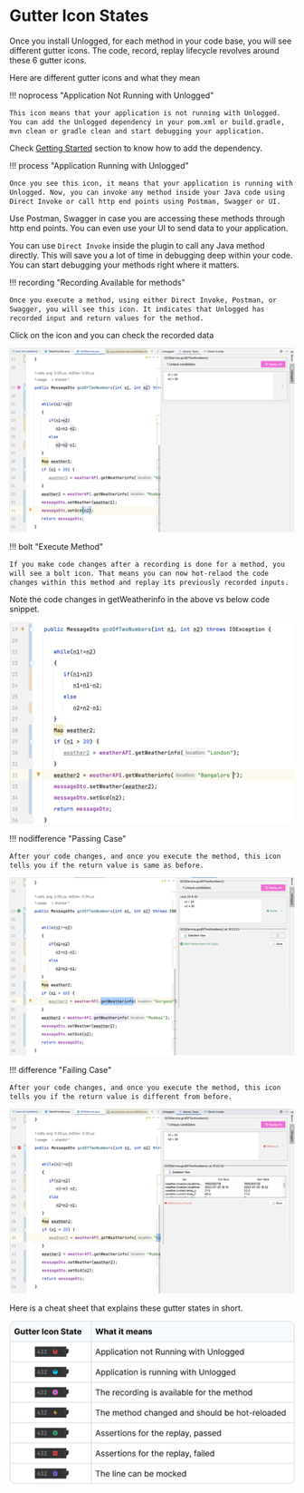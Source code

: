 # Gutter Icon States

Once you install Unlogged, for each method in your code base, you will see different gutter icons. The code, record, replay lifecycle revolves around these 6 gutter icons. 

Here are different gutter icons and what they mean

!!! noprocess "Application Not Running with Unlogged"

    This icon means that your application is not running with Unlogged. You can add the Unlogged dependency in your pom.xml or build.gradle, mvn clean or gradle clean and start debugging your application.
 
Check [Getting Started](index.md) section to know how to add the dependency.

!!! process "Application Running with Unlogged"

    Once you see this icon, it means that your application is running with Unlogged. Now, you can invoke any method inside your Java code using Direct Invoke or call http end points using Postman, Swagger or UI.

Use Postman, Swagger in case you are accessing these methods through http end points. You can even use your UI to send data to your application. 

You can use ```Direct Invoke``` inside the plugin to call any Java method directly. This will save you a lot of time in debugging deep within your code. You can start debugging your methods right where it matters.

!!! recording "Recording Available for methods"

    Once you execute a method, using either Direct Invoke, Postman, or Swagger, you will see this icon. It indicates that Unlogged has recorded input and return values for the method. 

Click on the icon and you can check the recorded data

![](assets/images/3.png)

!!! bolt "Execute Method"

    If you make code changes after a recording is done for a method, you will see a bolt icon. That means you can now hot-relaod the code changes within this method and replay its previously recorded inputs.

Note the code changes in getWeatherinfo in the above vs below code snippet.

![](assets/images/4.png)

!!! nodifference "Passing Case"
    
    After your code changes, and once you execute the method, this icon tells you if the return value is same as before. 

![](assets/images/6.png)

!!! difference "Failing Case"

    After your code changes, and once you execute the method, this icon tells you if the return value is different from before. 

![](assets/images/5.png)

Here is a cheat sheet that explains these gutter states in short.

![](assets/images/gutterstate.png)